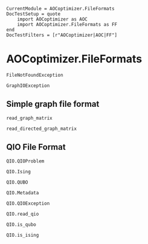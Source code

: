 <!-- markdownlint-disable MD041 -->
```@meta
CurrentModule = AOCoptimizer.FileFormats
DocTestSetup = quote
    import AOCoptimizer as AOC
    import AOCoptimizer.FileFormats as FF
end
DocTestFilters = [r"AOCoptimizer|AOC|FF"]
```
<!-- markdownlint-enable MD041 -->

# AOCoptimizer.FileFormats

```@docs
FileNotFoundException
```

```@docs
GraphIOException
```

## Simple graph file format

```@docs
read_graph_matrix
```

```@docs
read_directed_graph_matrix
```

## QIO File Format

```@docs
QIO.QIOProblem
```

```@docs
QIO.Ising
```

```@docs
QIO.QUBO
```

```@docs
QIO.Metadata
```

```@docs
QIO.QIOException
```

```@docs
QIO.read_qio
```

```@docs
QIO.is_qubo
```

```@docs
QIO.is_ising
```
